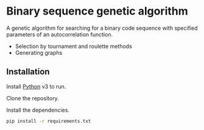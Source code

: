 # Binary sequence genetic algorithm

A genetic algorithm for searching for a binary code sequence with specified parameters of an autocorrelation function.

- Selection by tournament and roulette methods
- Generating graphs

## Installation

Install [Python](https://www.python.org/) v3 to run.

Clone the repository.

Install the dependencies.

```sh
pip install -r requirements.txt
```
